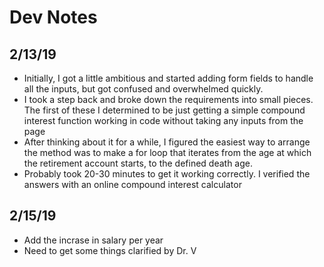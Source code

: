 # Dev Notes

## 2/13/19
* Initially, I got a little ambitious and started adding form fields to handle all the inputs, but got confused and overwhelmed quickly. 
* I took a step back and broke down the requirements into small pieces. The first of these I determined to be just getting a simple compound interest function working in code without taking any inputs from the page
* After thinking about it for a while, I figured the easiest way to arrange the method was to make a for loop that iterates from the age at which the retirement account starts, to the defined death age.
* Probably took 20-30 minutes to get it working correctly. I verified the answers with an online compound interest calculator



## 2/15/19
* Add the incrase in salary per year
* Need to get some things clarified by Dr. V
